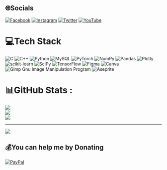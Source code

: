 
## 🌐Socials
[![Facebook](https://img.shields.io/badge/Facebook-%231877F2.svg?logo=Facebook&logoColor=white)](https://www.facebook.com/zsnightersz) [![Instagram](https://img.shields.io/badge/Instagram-%23E4405F.svg?logo=Instagram&logoColor=white)](https://www.instagram.com/tien.thanh75/) [![Twitter](https://img.shields.io/badge/Twitter-%231DA1F2.svg?logo=Twitter&logoColor=white)](https://twitter.com/nighter_pham) [![YouTube](https://img.shields.io/badge/YouTube-%23FF0000.svg?logo=YouTube&logoColor=white)](https://www.youtube.com/channel/UC6dO7v1IN67f1mbHBRDdiuA) 

# 💻Tech Stack
![C](https://img.shields.io/badge/c-%2300599C.svg?style=for-the-badge&logo=c&logoColor=white) ![C++](https://img.shields.io/badge/c++-%2300599C.svg?style=for-the-badge&logo=c%2B%2B&logoColor=white) ![Python](https://img.shields.io/badge/python-3670A0?style=for-the-badge&logo=python&logoColor=ffdd54) ![MySQL](https://img.shields.io/badge/mysql-%2300f.svg?style=for-the-badge&logo=mysql&logoColor=white) ![PyTorch](https://img.shields.io/badge/PyTorch-%23EE4C2C.svg?style=for-the-badge&logo=PyTorch&logoColor=white) ![NumPy](https://img.shields.io/badge/numpy-%23013243.svg?style=for-the-badge&logo=numpy&logoColor=white) ![Pandas](https://img.shields.io/badge/pandas-%23150458.svg?style=for-the-badge&logo=pandas&logoColor=white) ![Plotly](https://img.shields.io/badge/Plotly-%233F4F75.svg?style=for-the-badge&logo=plotly&logoColor=white) ![scikit-learn](https://img.shields.io/badge/scikit--learn-%23F7931E.svg?style=for-the-badge&logo=scikit-learn&logoColor=white) ![SciPy](https://img.shields.io/badge/SciPy-%230C55A5.svg?style=for-the-badge&logo=scipy&logoColor=%white) ![TensorFlow](https://img.shields.io/badge/TensorFlow-%23FF6F00.svg?style=for-the-badge&logo=TensorFlow&logoColor=white) 	![Figma](https://img.shields.io/badge/figma-%23F24E1E.svg?style=for-the-badge&logo=figma&logoColor=white) ![Canva](https://img.shields.io/badge/Canva-%2300C4CC.svg?style=for-the-badge&logo=Canva&logoColor=white) ![Gimp Gnu Image Manipulation Program](https://img.shields.io/badge/Gimp-657D8B?style=for-the-badge&logo=gimp&logoColor=FFFFFF) ![Aseprite](https://img.shields.io/badge/Aseprite-FFFFFF?style=for-the-badge&logo=Aseprite&logoColor=#7D929E)
# 📊GitHub Stats :
![](https://github-readme-stats.vercel.app/api?username=NotNighter&theme=radical&hide_border=false&include_all_commits=false&count_private=false)<br/>
![](https://github-readme-streak-stats.herokuapp.com/?user=NotNighter&theme=radical&hide_border=false)<br/>
![](https://github-readme-stats.vercel.app/api/top-langs/?username=NotNighter&theme=radical&hide_border=false&include_all_commits=false&count_private=false&layout=compact)

---
[![](https://visitcount.itsvg.in/api?id=NotNighter&icon=0&color=0)](https://visitcount.itsvg.in)

  ## 💰You can help me by Donating
  [![PayPal](https://img.shields.io/badge/PayPal-00457C?style=for-the-badge&logo=paypal&logoColor=white)](https://paypal.me/paypal.me/Nighter02) 

  <!-- Proudly created with GPRM ( https://gprm.itsvg.in ) -->
  
